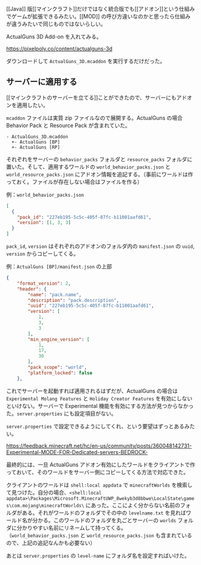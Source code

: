 [[Java]] 版[[マインクラフト]]だけではなく統合版でも[[アドオン]]という仕組みでゲームが拡張できるみたい。[[MOD]] の呼び方違いなのかと思ったら仕組みが違うみたいで同じものではないらしい。

ActualGuns 3D Add-on を入れてみる。

https://pixelpoly.co/content/actualguns-3d

ダウンロードして `ActualGuns_3D.mcaddon` を実行するだけだった。

## サーバーに適用する

[[マインクラフトのサーバーを立てる]]ことができたので、サーバーにもアドオンを適用したい。

`mcaddon` ファイルは実質 zip ファイルなので展開する。ActualGuns の場合 Behavior Pack と Resource Pack が含まれていた。

```
- ActualGuns_3D.mcaddon
  +- ActualGuns [BP]
  +- ActualGuns [RP]
```

それぞれをサーバーの `behavior_packs` フォルダと `resource_packs` フォルダに置いた。そして、適用するワールドの `world_behavior_packs.json` と `world_resource_packs.json` にアドオン情報を追記する。（事前にワールドは作っておく。ファイルが存在しない場合はファイルを作る）

例：`world_behavior_packs.json`

```world_behavior_packs.json
[
  {
    "pack_id": "227eb195-5c5c-405f-87fc-b11001aafd61",
    "version": [1, 3, 3]
  }
]
```

`pack_id`, `version` はそれぞれのアドオンのフォルダ内の `manifest.json` の `uuid`, `version` からコピーしてくる。

例：`ActualGuns [BP]/manifest.json` の上部

```manifest.json
{
	"format_version": 2,
	"header": {
		"name": "pack.name",
		"description": "pack.description",
		"uuid": "227eb195-5c5c-405f-87fc-b11001aafd61",
		"version": [
			1,
			3,
			3
		],
		"min_engine_version": [
			1,
			17,
			30
		],
		"pack_scope": "world",
		"platform_locked": false
	},
```

これでサーバーを起動すれば適用されるはずだが、ActualGuns の場合は `Experimental Molang Features` と `Holiday Creator Features` を有効にしないといけない。サーバーで Experimental 機能を有効にする方法が見つからなかった。`server.properties` にも設定項目がない。

`server.properties` で設定できるようにしてくれ、という要望はずっとあるみたい。

https://feedback.minecraft.net/hc/en-us/community/posts/360048142731-Experimental-MODE-FOR-Dedicated-servers-BEDROCK-

最終的には、一旦 ActualGuns アドオン有効にしたワールドをクライアントで作っておいて、そのワールドをサーバー側にコピーしてくる方法で対応できた。

クライアントのワールドは `shell:local appdata` で `minecraftWorlds` を検索して見つけた。自分の場合、`<shell:local appdata>\Packages\Microsoft.MinecraftUWP_8wekyb3d8bbwe\LocalState\games\com.mojang\minecraftWorlds\` にあった。ここによく分からない名前のフォルダがある。それがワールドのフォルダでその中の `levelname.txt` を見ればワールド名が分かる。このワールドのフォルダを丸ごとサーバーの `worlds` フォルダに分かりやすい名前にリネームして持ってくる。（`world_behavior_packs.json` と `world_resource_packs.json` も含まれているので、上記の追記なんかも必要ない）

あとは `server.properties` の `level-name` にフォルダ名を設定すればいけた。
